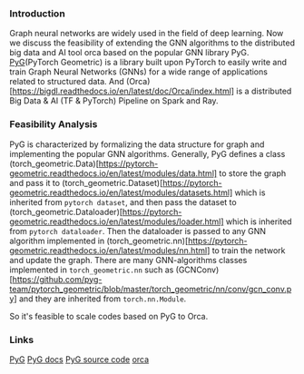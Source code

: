 ### Introduction
Graph neural networks are widely used in the field of deep learning. Now we discuss the feasibility of extending the GNN algorithms to the distributed big data and AI tool orca based on the popular GNN library PyG.
[PyG](https://www.pyg.org/)(PyTorch Geometric) is a library built upon PyTorch to easily write and train Graph Neural Networks (GNNs) for a wide range of applications related to structured data. And (Orca)[https://bigdl.readthedocs.io/en/latest/doc/Orca/index.html] is a distributed Big Data & AI (TF & PyTorch) Pipeline on Spark and Ray.

### Feasibility Analysis
PyG is characterized by formalizing the data structure for graph and implementing the popular GNN algorithms. Generally, PyG defines a class (torch_geometric.Data)[https://pytorch-geometric.readthedocs.io/en/latest/modules/data.html] to store the graph and pass it to (torch_geometric.Dataset)[https://pytorch-geometric.readthedocs.io/en/latest/modules/datasets.html] which is inherited from `pytorch dataset`, and then pass the dataset to (torch_geometric.Dataloader)[https://pytorch-geometric.readthedocs.io/en/latest/modules/loader.html] which is inherited from `pytorch dataloader`. Then the dataloader is passed to any GNN algorithm implemented in (torch_geometric.nn)[https://pytorch-geometric.readthedocs.io/en/latest/modules/nn.html] to train the network and update the graph.
There are many GNN-algorithms classes implemented in `torch_geometric.nn` such as (GCNConv)[https://github.com/pyg-team/pytorch_geometric/blob/master/torch_geometric/nn/conv/gcn_conv.py] and they are inherited from `torch.nn.Module`. 

So it's feasible to scale codes based on PyG to Orca. 




### Links
[PyG](https://www.pyg.org/)
[PyG docs](https://pytorch-geometric.readthedocs.io/en/latest/index.html)
[PyG source code](https://github.com/pyg-team/pytorch_geometric)
[orca](https://bigdl.readthedocs.io/en/latest/doc/Orca/index.html)













